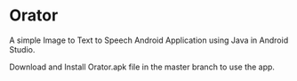# Orator
A simple Image to Text to Speech Android Application using Java in Android Studio.

Download and Install Orator.apk file in the master branch to use the app.
